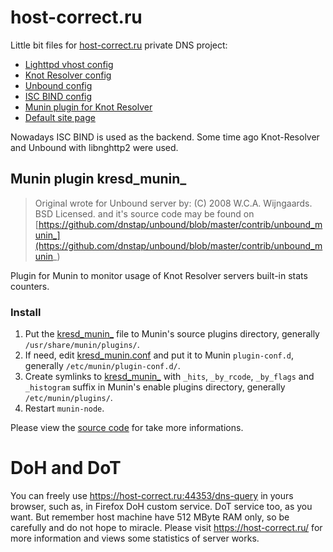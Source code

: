 # host-correct.ru 

Little bit files for [host-correct.ru](https://host-correct.ru/) private DNS project:

 - [Lighttpd vhost config](host-correct.ru.conf)
 - [Knot Resolver config](kresd.conf)
 - [Unbound config](unbound.conf)
 - [ISC BIND config](named.conf)
 - [Munin plugin for Knot Resolver](kresd_munin_)
 - [Default site page](index.htm)

Nowadays ISC BIND is used as the backend. Some time ago Knot-Resolver and Unbound with libnghttp2 were used.

## Munin plugin kresd_munin_

> Original wrote for Unbound server by:
> (C) 2008 W.C.A. Wijngaards.  BSD Licensed.
> and it's source code may be found on 
> [https://github.com/dnstap/unbound/blob/master/contrib/unbound_munin_](https://github.com/dnstap/unbound/blob/master/contrib/unbound_munin_)

Plugin for Munin to monitor usage of Knot Resolver servers built-in stats counters.

### Install

 1. Put the [kresd_munin_](kresd_munin_) file to Munin's source plugins directory, generally `/usr/share/munin/plugins/`.
 1. If need, edit [kresd_munin.conf](kresd_munin.conf) and put it to Munin `plugin-conf.d`, generally `/etc/munin/plugin-conf.d/`.
 1. Create symlinks to [kresd_munin_](kresd_munin_) with `_hits`, `_by_rcode`, `_by_flags` and `_histogram` suffix in Munin's enable plugins directory, generally `/etc/munin/plugins/`.
 1. Restart `munin-node`.

Please view the [source code](kresd_munin_) for take more informations.
  
# DoH and DoT

You can freely use https://host-correct.ru:44353/dns-query in yours browser, such as, in Firefox DoH custom service. DoT service too, as you want. But remember host machine have 512 MByte RAM only, so be carefully and do not hope to miracle.
Please visit https://host-correct.ru/ for more information and views some statistics of server works.